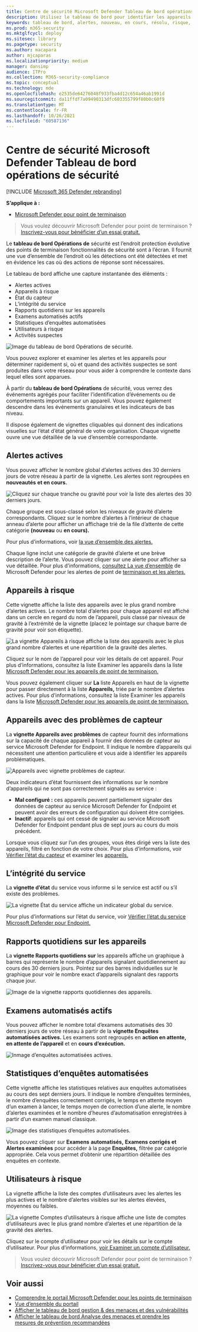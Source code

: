 ```yaml
---
title: Centre de sécurité Microsoft Defender Tableau de bord opérations de sécurité
description: Utilisez le tableau de bord pour identifier les appareils à risque, suivre l’état du service et consulter les statistiques et les informations sur les appareils et les alertes.
keywords: tableau de bord, alertes, nouveau, en cours, résolu, risque, appareils à risque, infections, rapports, statistiques, graphiques, graphiques, santé, détections de programmes malveillants actifs, catégorie de menace, catégories, programme de vol de mot de passe, ransomware, exploit, menace, faible gravité, programmes malveillants actifs
ms.prod: m365-security
ms.mktglfcycl: deploy
ms.sitesec: library
ms.pagetype: security
ms.author: macapara
author: mjcaparas
ms.localizationpriority: medium
manager: dansimp
audience: ITPro
ms.collection: M365-security-compliance
ms.topic: conceptual
ms.technology: mde
ms.openlocfilehash: e2535de64276048f933fba4d12c654a46ab1991d
ms.sourcegitcommit: da11ffdf7a09490313dfc603355799f80b0c60f9
ms.translationtype: MT
ms.contentlocale: fr-FR
ms.lasthandoff: 10/26/2021
ms.locfileid: "60587136"
---
```

# <a name="microsoft-defender-security-center-security-operations-dashboard"></a>Centre de sécurité Microsoft Defender Tableau de bord opérations de sécurité

[!INCLUDE [Microsoft 365 Defender rebranding](../../includes/microsoft-defender.md)]


**S’applique à :**
- [Microsoft Defender pour point de terminaison](https://go.microsoft.com/fwlink/?linkid=2154037)

> Vous voulez découvrir Microsoft Defender pour point de terminaison ? [Inscrivez-vous pour bénéficier d’un essai gratuit.](https://signup.microsoft.com/create-account/signup?products=7f379fee-c4f9-4278-b0a1-e4c8c2fcdf7e&ru=https://aka.ms/MDEp2OpenTrial?ocid=docs-wdatp-secopsdashboard-abovefoldlink)

Le **tableau de bord Opérations de** sécurité est l’endroit protection évolutive des points de terminaison fonctionnalités de sécurité sont à l’écran. Il fournit une vue d’ensemble de l’endroit où les détections ont été détectées et met en évidence les cas où des actions de réponse sont nécessaires.

Le tableau de bord affiche une capture instantanée des éléments :

- Alertes actives
- Appareils à risque
- État du capteur
- L’intégrité du service
- Rapports quotidiens sur les appareils
- Examens automatisés actifs
- Statistiques d’enquêtes automatisées
- Utilisateurs à risque
- Activités suspectes

![Image du tableau de bord Opérations de sécurité.](images/atp-sec-ops-dashboard.png)

Vous pouvez explorer et examiner les alertes et les appareils pour déterminer rapidement si, où et quand des activités suspectes se sont produites dans votre réseau pour vous aider à comprendre le contexte dans lequel elles sont apparues.

À partir du **tableau de bord Opérations** de sécurité, vous verrez des événements agrégés pour faciliter l’identification d’événements ou de comportements importants sur un appareil. Vous pouvez également descendre dans les événements granulaires et les indicateurs de bas niveau.

Il dispose également de vignettes cliquables qui donnent des indications visuelles sur l’état d’état général de votre organisation. Chaque vignette ouvre une vue détaillée de la vue d’ensemble correspondante.

## <a name="active-alerts"></a>Alertes actives

Vous pouvez afficher le nombre global d’alertes actives des 30 derniers jours de votre réseau à partir de la vignette. Les alertes sont regroupées en **nouveautés** **et en cours.**

![Cliquez sur chaque tranche ou gravité pour voir la liste des alertes des 30 derniers jours.](images/active-alerts-tile.png)

Chaque groupe est sous-classé selon les niveaux de gravité d’alerte correspondants. Cliquez sur le nombre d’alertes à l’intérieur de chaque anneau d’alerte pour afficher un affichage trié de la file d’attente de cette catégorie **(nouveau** ou **en cours).**

Pour plus d’informations, voir [la vue d’ensemble des alertes.](alerts-queue.md)

Chaque ligne inclut une catégorie de gravité d’alerte et une brève description de l’alerte. Vous pouvez cliquer sur une alerte pour afficher sa vue détaillée. Pour plus d’informations, [consultez La vue d’ensemble](investigate-alerts.md) de Microsoft Defender pour les alertes de point de [terminaison et les alertes.](alerts-queue.md)

## <a name="devices-at-risk"></a>Appareils à risque

Cette vignette affiche la liste des appareils avec le plus grand nombre d’alertes actives. Le nombre total d’alertes pour chaque appareil est affiché dans un cercle en regard du nom de l’appareil, puis classé par niveaux de gravité à l’extrémité de la vignette (placez le pointage sur chaque barre de gravité pour voir son étiquette).

![La vignette Appareils à risque affiche la liste des appareils avec le plus grand nombre d’alertes et une répartition de la gravité des alertes.](images/devices-at-risk-tile.png)

Cliquez sur le nom de l’appareil pour voir les détails de cet appareil. Pour plus d’informations, consultez la liste Examiner les appareils dans la liste [Microsoft Defender pour les appareils de point de terminaison.](investigate-machines.md)

Vous pouvez également cliquer sur **La** liste Appareils en haut de la vignette pour passer directement à la liste **Appareils,** triée par le nombre d’alertes actives. Pour plus d’informations, consultez la liste Examiner les appareils dans la liste [Microsoft Defender pour les appareils de point de terminaison.](investigate-machines.md)

## <a name="devices-with-sensor-issues"></a>Appareils avec des problèmes de capteur

La **vignette Appareils avec problèmes** de capteur fournit des informations sur la capacité de chaque appareil à fournir des données de capteur au service Microsoft Defender for Endpoint. Il indique le nombre d’appareils qui nécessitent une attention particulière et vous aide à identifier les appareils problématiques.

![Appareils avec vignette problèmes de capteur.](images/atp-tile-sensor-health.png)

Deux indicateurs d’état fournissent des informations sur le nombre d’appareils qui ne sont pas correctement signalés au service :

- **Mal configuré :** ces appareils peuvent partiellement signaler des données de capteur au service Microsoft Defender for Endpoint et peuvent avoir des erreurs de configuration qui doivent être corrigées.
- **Inactif**: appareils qui ont cessé de signaler au service Microsoft Defender for Endpoint pendant plus de sept jours au cours du mois précédent.

Lorsque vous cliquez sur l’un des groupes, vous êtes dirigé vers la liste des appareils, filtré en fonction de votre choix. Pour plus d’informations, voir [Vérifier l’état du capteur](check-sensor-status.md) et examiner les [appareils.](investigate-machines.md)

## <a name="service-health"></a>L’intégrité du service

La **vignette d’état** du service vous informe si le service est actif ou s’il existe des problèmes.

![La vignette État du service affiche un indicateur global du service.](images/status-tile.png)

Pour plus d’informations sur l’état du service, voir [Vérifier l’état du service Microsoft Defender pour Endpoint.](service-status.md)

## <a name="daily-devices-reporting"></a>Rapports quotidiens sur les appareils

La **vignette Rapports quotidiens sur** les appareils affiche un graphique à barres qui représente le nombre d’appareils signalant quotidiennement au cours des 30 derniers jours. Pointez sur des barres individuelles sur le graphique pour voir le nombre exact d’appareils signalant des rapports chaque jour.

![Image de la vignette rapports quotidiennes des appareils.](images/atp-daily-devices-reporting.png)

## <a name="active-automated-investigations"></a>Examens automatisés actifs

Vous pouvez afficher le nombre total d’examens automatisés des 30 derniers jours de votre réseau à partir de la **vignette Enquêtes automatisées actives.** Les examens sont regroupés en **action en attente,** **en attente de l’appareil** et en **cours d’exécution.**

![Inmage d’enquêtes automatisées actives.](images/atp-active-investigations-tile.png)

## <a name="automated-investigations-statistics"></a>Statistiques d’enquêtes automatisées

Cette vignette affiche les statistiques relatives aux enquêtes automatisées au cours des sept derniers jours. Il indique le nombre d’enquêtes terminées, le nombre d’enquêtes correctement corrigés, le temps en attente moyen d’un examen à lancer, le temps moyen de correction d’une alerte, le nombre d’alertes examinées et le nombre d’heures d’automatisation enregistrées à partir d’un examen manuel classique. 

![Image des statistiques d’enquêtes automatisées.](images/atp-automated-investigations-statistics.png)

Vous pouvez cliquer sur **Examens** **automatisés,** **Examens corrigés et Alertes examinées** pour accéder à la page **Enquêtes,** filtrée par catégorie appropriée. Cela vous permet d’obtenir une répartition détaillée des enquêtes en contexte.

## <a name="users-at-risk"></a>Utilisateurs à risque

La vignette affiche la liste des comptes d’utilisateurs avec les alertes les plus actives et le nombre d’alertes visibles sur les alertes élevées, moyennes ou faibles. 

![La vignette Comptes d’utilisateurs à risque affiche une liste de comptes d’utilisateurs avec le plus grand nombre d’alertes et une répartition de la gravité des alertes.](images/atp-users-at-risk.png)

Cliquez sur le compte d’utilisateur pour voir les détails sur le compte d’utilisateur. Pour plus d’informations, [voir Examiner un compte d’utilisateur.](investigate-user.md)

> Vous voulez découvrir Microsoft Defender pour point de terminaison ? [Inscrivez-vous pour bénéficier d’un essai gratuit.](https://signup.microsoft.com/create-account/signup?products=7f379fee-c4f9-4278-b0a1-e4c8c2fcdf7e&ru=https://aka.ms/MDEp2OpenTrial?ocid=docs-wdatp-secopsdashboard-belowfoldlink)

## <a name="related-topics"></a>Voir aussi

- [Comprendre le portail Microsoft Defender pour les points de terminaison](use.md)
- [Vue d’ensemble du portail](portal-overview.md)
- [Afficher le tableau de bord gestion & des menaces et des vulnérabilités](tvm-dashboard-insights.md)
- [Afficher le tableau de bord Analyse des menaces et prendre les mesures de prévention recommandées](threat-analytics.md)

